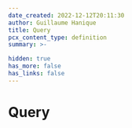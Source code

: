 ```yaml
---
date_created: 2022-12-12T20:11:30
author: Guillaume Hanique
title: Query
pcx_content_type: definition
summary: >-

hidden: true
has_more: false
has_links: false
---
```


# Query
